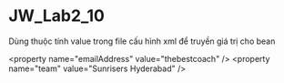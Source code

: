 # JW_Lab2_10
Dùng thuộc tính value trong file cấu hình xml để truyền giá trị cho bean

\<property name="emailAddress" value="thebestcoach" \/\>
\<property name="team" value="Sunrisers Hyderabad" \/\>
